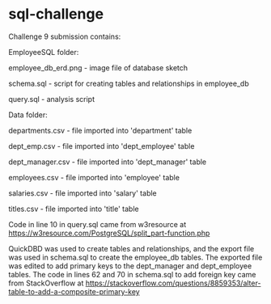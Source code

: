 # sql-challenge

Challenge 9 submission contains:

EmployeeSQL folder:

  employee_db_erd.png - image file of database sketch

  schema.sql - script for creating tables and relationships in employee_db

  query.sql - analysis script

Data folder:

  departments.csv - file imported into 'department' table

  dept_emp.csv - file imported into 'dept_employee' table

  dept_manager.csv - file imported into 'dept_manager' table

  employees.csv - file imported into 'employee' table

  salaries.csv - file imported into 'salary' table

  titles.csv - file imported into 'title' table

Code in line 10 in query.sql came from w3resource at https://w3resource.com/PostgreSQL/split_part-function.php

QuickDBD was used to create tables and relationships, and the export file was used in schema.sql to create the employee_db tables. The exported file was edited to add primary keys to the dept_manager and dept_employee tables. The code in lines 62 and 70 in schema.sql to add foreign key came from StackOverflow at https://stackoverflow.com/questions/8859353/alter-table-to-add-a-composite-primary-key
